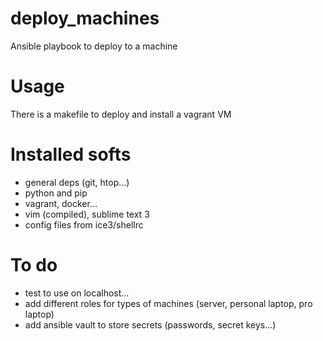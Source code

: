 # deploy_machines
Ansible playbook to deploy to a machine


# Usage

There is a makefile to deploy and install a vagrant VM

# Installed softs

 * general deps (git, htop...)
 * python and pip
 * vagrant, docker...
 * vim (compiled), sublime text 3
 * config files from ice3/shellrc
 

# To do
 
 * test to use on localhost...
 * add different roles for types of machines (server, personal laptop, pro laptop)
 * add ansible vault to store secrets (passwords, secret keys...)
